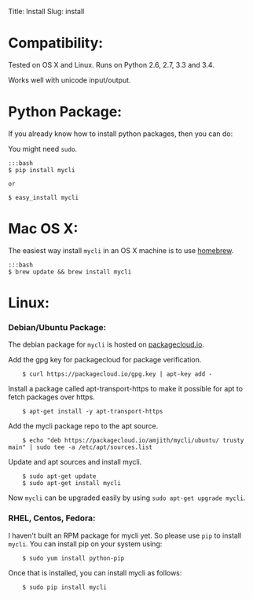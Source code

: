 Title: Install
Slug: install

# Compatibility:

Tested on OS X and Linux. Runs on Python 2.6, 2.7, 3.3 and 3.4.

Works well with unicode input/output.

# Python Package:

If you already know how to install python packages, then you can do:

You might need ``sudo``. 

    :::bash
    $ pip install mycli

    or 

    $ easy_install mycli


# Mac OS X:

The easiest way install ``mycli`` in an OS X machine is to use [homebrew].

    :::bash
    $ brew update && brew install mycli

# Linux:

### Debian/Ubuntu Package:

The debian package for `mycli` is hosted on [packagecloud.io](https://packagecloud.io/).

Add the gpg key for packagecloud for package verification.

```
    $ curl https://packagecloud.io/gpg.key | apt-key add -
```
    
Install a package called apt-transport-https to make it possible for apt to fetch packages over https.

```
    $ apt-get install -y apt-transport-https
```

Add the mycli package repo to the apt source.

```
    $ echo "deb https://packagecloud.io/amjith/mycli/ubuntu/ trusty main" | sudo tee -a /etc/apt/sources.list
```

Update and apt sources and install mycli.

```
    $ sudo apt-get update
    $ sudo apt-get install mycli
```

Now `mycli` can be upgraded easily by using ``sudo apt-get upgrade mycli``.

### RHEL, Centos, Fedora:

I haven't built an RPM package for mycli yet. So please use `pip` to install `mycli`. You can install pip on your system using:

```
    $ sudo yum install python-pip
```

Once that is installed, you can install mycli as follows:

```
    $ sudo pip install mycli
```

[homebrew]: http://brew.sh/
